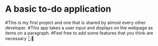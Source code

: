 # A basic to-do application 
#This is my first project and one that is shared by almost every other developer. 
#This app takes a user input and displays on the webpage as items on a paragraph. 
#Feel free to add some features that you think are necessary 
👆🙏
